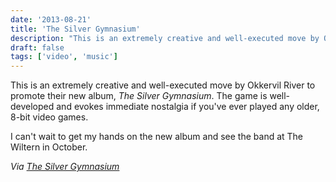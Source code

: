 ```yaml
---
date: '2013-08-21'
title: 'The Silver Gymnasium'
description: "This is an extremely creative and well-executed move by Okkervil River to promote their new album, The Silver Gymnasium."
draft: false
tags: ['video', 'music']
---
```


This is an extremely creative and well-executed move by Okkervil River to promote their new album, _The Silver Gymnasium_.<!-- excerpt --> The game is well-developed and evokes immediate nostalgia if you've ever played any older, 8-bit video games.

I can't wait to get my hands on the new album and see the band at The Wiltern in October.

_Via [The Silver Gymnasium](http://www.thesilvergymnasium.com)_

